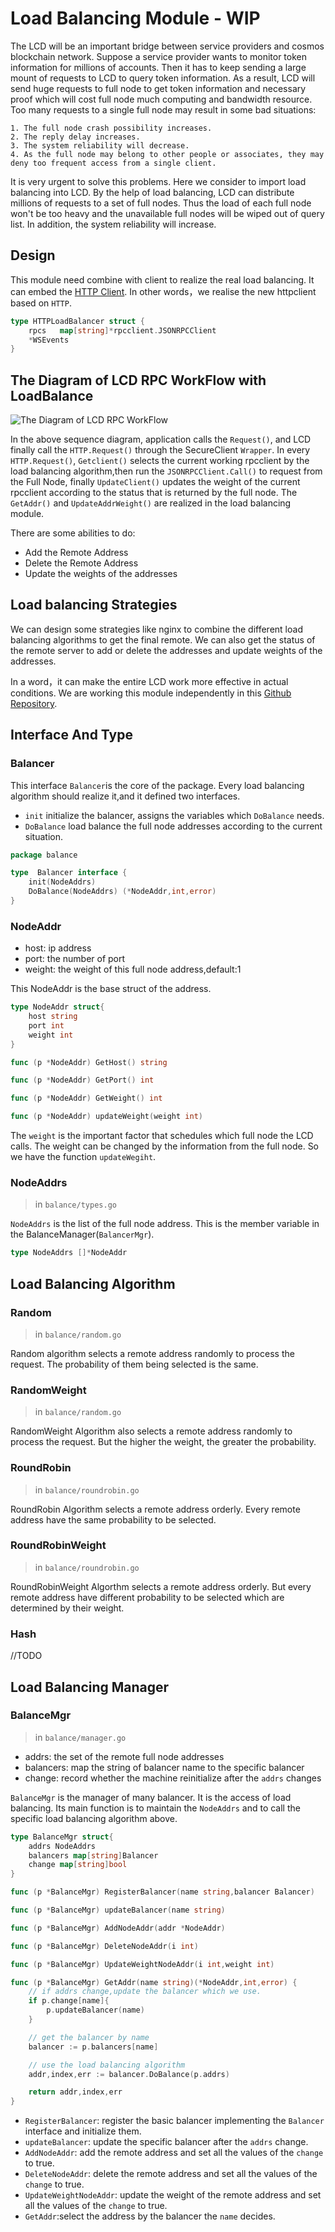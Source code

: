 # Load Balancing Module - WIP

The LCD will be an important bridge between service providers and cosmos blockchain network. Suppose
a service provider wants to monitor token information for millions of accounts. Then it has to keep
sending a large mount of requests to LCD to query token information. As a result, LCD will send huge
requests to full node to get token information and necessary proof which will cost full node much
computing and bandwidth resource. Too many requests to a single full node may result in some bad
situations:

```text
1. The full node crash possibility increases.
2. The reply delay increases.
3. The system reliability will decrease.
4. As the full node may belong to other people or associates, they may deny too frequent access from a single client.
```

It is very urgent to solve this problems. Here we consider to import load balancing into LCD. By the
help of load balancing, LCD can distribute millions of requests to a set of full nodes. Thus the
load of each full node won't be too heavy and the unavailable full nodes will be wiped out of query
list. In addition, the system reliability will increase.

## Design

This module need combine with client to realize the real load balancing. It can embed the
[HTTP Client](https://github.com/tendermint/tendermint/rpc/lib/client/httpclient.go). In other 
words，we realise the new httpclient based on `HTTP`.

```go
type HTTPLoadBalancer struct {
    rpcs   map[string]*rpcclient.JSONRPCClient
    *WSEvents
}
```

## The Diagram of LCD RPC WorkFlow with LoadBalance

![The Diagram of LCD RPC WorkFlow](pics/loadbalanceDiagram.png)

In the above sequence diagram, application calls the `Request()`, and LCD finally call the
`HTTP.Request()` through the SecureClient `Wrapper`. In every `HTTP.Request()`, `Getclient()`
selects the current working rpcclient by the load balancing algorithm,then run the
`JSONRPCClient.Call()` to request from the Full Node, finally `UpdateClient()` updates the weight of
 the current rpcclient according to the status that is returned by the full node. The `GetAddr()`
 and `UpdateAddrWeight()` are realized  in the load balancing module.

There are some abilities to do:

* Add the Remote Address
* Delete the Remote Address
* Update the weights of the addresses

## Load balancing Strategies

We can design some strategies like nginx to combine the different load balancing algorithms to get
the final remote. We can also get the status of the remote server to add or delete the addresses and
 update weights of the addresses.

In a word，it can make the entire LCD work more effective in actual conditions.
We are working this module independently in this [Github Repository](https://github.com/MrXJC/GoLoadBalance).

## Interface And Type

### Balancer

This interface `Balancer`is the core of the package. Every load balancing algorithm should realize
it,and it defined two interfaces.

* `init` initialize the balancer, assigns the variables which `DoBalance` needs.
* `DoBalance` load balance the full node addresses according to the current situation.

```go
package balance

type  Balancer interface {
    init(NodeAddrs)
    DoBalance(NodeAddrs) (*NodeAddr,int,error)
}
```

### NodeAddr

* host: ip address
* port: the number of port
* weight: the weight of this full node address,default:1

This NodeAddr is the base struct of the address.

```go
type NodeAddr struct{
    host string
    port int
    weight int
}

func (p *NodeAddr) GetHost() string

func (p *NodeAddr) GetPort() int

func (p *NodeAddr) GetWeight() int

func (p *NodeAddr) updateWeight(weight int)
```

The `weight` is the important factor that schedules which full node the LCD calls. The weight can be
changed by the information from the full node. So we have the function `updateWegiht`.

### NodeAddrs

>in `balance/types.go`

`NodeAddrs` is the list of the full node address. This is the member variable in the 
BalanceManager(`BalancerMgr`).

```go
type NodeAddrs []*NodeAddr
```

## Load Balancing Algorithm

### Random

>in `balance/random.go`

Random algorithm selects a remote address randomly to process the request. The probability of them
being selected is the same.

### RandomWeight

>in `balance/random.go`

RandomWeight Algorithm also selects a remote address randomly to process the request. But the higher
the weight, the greater the probability.

### RoundRobin

>in `balance/roundrobin.go`

RoundRobin Algorithm selects a remote address orderly. Every remote address have the same 
probability to be selected.

### RoundRobinWeight

>in `balance/roundrobin.go`

RoundRobinWeight Algorthm selects a remote address orderly. But every remote address have different 
probability to be selected which are determined by their weight.

### Hash

//TODO

## Load Balancing Manager

### BalanceMgr

>in `balance/manager.go`

* addrs: the set of the remote full node addresses
* balancers: map the string of balancer name to the specific balancer
* change: record whether the machine reinitialize after the `addrs` changes

`BalanceMgr` is the manager of many balancer. It is the access of load balancing. Its main function 
is to maintain the `NodeAddrs` and to call the specific load balancing algorithm above.

```go
type BalanceMgr struct{
    addrs NodeAddrs
    balancers map[string]Balancer
    change map[string]bool
}

func (p *BalanceMgr) RegisterBalancer(name string,balancer Balancer)

func (p *BalanceMgr) updateBalancer(name string)

func (p *BalanceMgr) AddNodeAddr(addr *NodeAddr)

func (p *BalanceMgr) DeleteNodeAddr(i int)

func (p *BalanceMgr) UpdateWeightNodeAddr(i int,weight int)

func (p *BalanceMgr) GetAddr(name string)(*NodeAddr,int,error) {
    // if addrs change,update the balancer which we use.
    if p.change[name]{
        p.updateBalancer(name)
    }

    // get the balancer by name
    balancer := p.balancers[name]

    // use the load balancing algorithm
    addr,index,err := balancer.DoBalance(p.addrs)

    return addr,index,err
}
```

* `RegisterBalancer`: register the basic balancer implementing the `Balancer` interface and initialize them.
* `updateBalancer`: update the specific balancer after the `addrs` change.
* `AddNodeAddr`: add the remote address and set all the values of the `change` to true.
* `DeleteNodeAddr`: delete the remote address and set all the values of the `change` to true.
* `UpdateWeightNodeAddr`: update the weight of the remote address and set all the values of the `change` to true.
* `GetAddr`:select the address by the balancer the `name` decides.  
